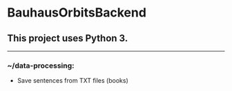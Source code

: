 # BauhausOrbitsBackend #

## This project uses Python 3.

---

### ~/data-processing:
- Save sentences from TXT files (books)
